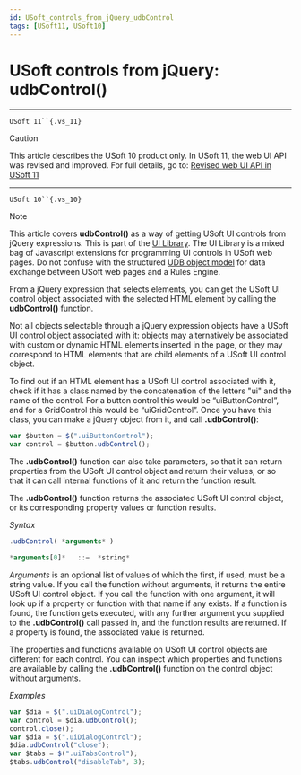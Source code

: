 ```yaml
---
id: USoft_controls_from_jQuery_udbControl
tags: [USoft11, USoft10]
---
```

# USoft controls from jQuery: udbControl()



----

`USoft 11``{.vs_11}`

> [!CAUTION]
> This article describes the USoft 10 product only.
> In USoft 11, the web UI API was revised and improved. For full details, go to:
> [Revised web UI API in USoft 11](/docs/Web_and_app_UIs/UDB_udb/Revised_web_UI_API_in_USoft_11.md)

----

`USoft 10``{.vs_10}`

> [!NOTE]
> This article covers **udbControl()** as a way of getting USoft UI controls from jQuery expressions. This is part of the [UI Library](/docs/Web_and_app_UIs/UI_Library).
> The UI Library is a mixed bag of Javascript extensions for programming UI controls in USoft web pages. Do not confuse with the structured [UDB object model](/docs/Web_and_app_UIs/UDB_udb/UDB_udb_object.md) for data exchange between USoft web pages and a Rules Engine.

From a jQuery expression that selects elements, you can get the USoft UI control object associated with the selected HTML element by calling the **udbControl()** function.

Not all objects selectable through a jQuery expression objects have a USoft UI control object associated with it: objects may alternatively be associated with custom or dynamic HTML elements inserted in the page, or they may correspond to HTML elements that are child elements of a USoft UI control object.

To find out if an HTML element has a USoft UI control associated with it, check if it has a class named by the concatenation of the letters "ui" and the name of the control. For a button control this would be “uiButtonControl”, and for a GridControl this would be “uiGridControl”. Once you have this class, you can make a jQuery object from it, and call **.udbControl()**:

```js
var $button = $(".uiButtonControl");
var control = $button.udbControl();
```

The **.udbControl()** function can also take parameters, so that it can return properties from the USoft UI control object and return their values, or so that it can call internal functions of it and return the function result.

The **.udbControl()** function returns the associated USoft UI control object, or its corresponding property values or function results.

*Syntax*

```js
.udbControl( *arguments* )

*arguments[0]*   ::=  *string*
```

*Arguments* is an optional list of values of which the first, if used, must be a string value. If you call the function without arguments, it returns the entire USoft UI control object. If you call the function with one argument, it will look up if a property or function with that name if any exists. If a function is found, the function gets executed, with any further argument you supplied to the **.udbControl()** call passed in, and the function results are returned. If a property is found, the associated value is returned.

The properties and functions available on USoft UI control objects are different for each control. You can inspect which properties and functions are available by calling the **.udbControl()** function on the control object without arguments.

*Examples*

```js
var $dia = $(".uiDialogControl");
var control = $dia.udbControl();
control.close();
var $dia = $(".uiDialogControl");
$dia.udbControl("close");
var $tabs = $(".uiTabsControl");
$tabs.udbControl("disableTab", 3);
```

 